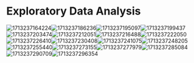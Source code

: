 # **Exploratory Data Analysis**

![1713237164224](image/README/1713237164224.png)![1713237186236](image/README/1713237186236.png)![1713237195097](image/README/1713237195097.png)![1713237199437](image/README/1713237199437.png)![1713237203474](image/README/1713237203474.png)![1713237212051](image/README/1713237212051.png)![1713237216488](image/README/1713237216488.png)![1713237222050](image/README/1713237222050.png)![1713237226410](image/README/1713237226410.png)![1713237230408](image/README/1713237230408.png)![1713237241075](image/README/1713237241075.png)![1713237248205](image/README/1713237248205.png)![1713237255440](image/README/1713237255440.png)![1713237273155](image/README/1713237273155.png)![1713237277979](image/README/1713237277979.png)![1713237285084](image/README/1713237285084.png)![1713237290709](image/README/1713237290709.png)![1713237296354](image/README/1713237296354.png)
